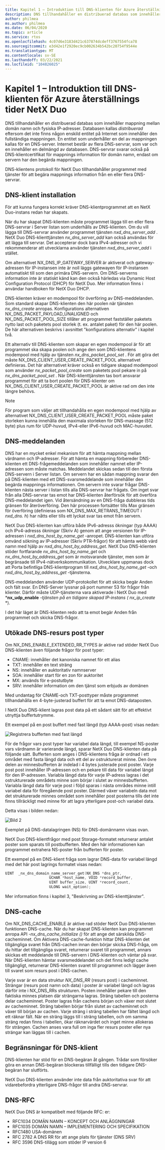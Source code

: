 ```yaml
---
title: Kapitel 1 – Introduktion till DNS-klienten för Azure återställnings tider NetX Duo
description: DNS tillhandahåller en distribuerad databas som innehåller mappning mellan domän namn och fysiska IP-adresser.
author: philmea
ms.author: philmea
ms.date: 06/04/2020
ms.topic: article
ms.service: rtos
ms.openlocfilehash: 4c07d6e3183d421c637874dcdeff3767554fca78
ms.sourcegitcommit: e3d42e1f2920ec9cb002634b542bc20754f9544e
ms.translationtype: MT
ms.contentlocale: sv-SE
ms.lasthandoff: 03/22/2021
ms.locfileid: "104826025"
---
```

# <a name="chapter-1---introduction-to-the-azure-rtos-netx-duo-dns-client"></a>Kapitel 1 – Introduktion till DNS-klienten för Azure återställnings tider NetX Duo

DNS tillhandahåller en distribuerad databas som innehåller mappning mellan domän namn och fysiska IP-adresser. Databasen kallas *distribuerad* eftersom det inte finns någon enskild entitet på Internet som innehåller den fullständiga mappningen. En entitet som underhåller en del av mappningen kallas för en DNS-server. Internet består av flera DNS-servrar, som var och en innehåller en delmängd av databasen. DNS-servrar svarar också på DNS-klientcertifikat för mappnings information för domän namn, endast om servern har den begärda mappningen.

DNS-klientens protokoll för NetX Duo tillhandahåller programmet med tjänster för att begära mappnings information från en eller flera DNS-servrar.

## <a name="dns-client-setup"></a>DNS-klient installation

För att kunna fungera korrekt kräver DNS-klientprogrammet att en NetX Duo-instans redan har skapats.

När du har skapat DNS-klienten måste programmet lägga till en eller flera DNS-servrar i Server listan som underhålls av DNS-klienten. Om du vill lägga till DNS-servrar använder programmet tjänsten *nxd_dns_server_add* . NetX Duo DNS-klienttjänsten *nx_dns_server_add* kan också användas för att lägga till servrar. Det accepterar dock bara IPv4-adresser och vi rekommenderar att utvecklarna använder tjänsten *nxd_dns_server_add* i stället.

Om alternativet NX_DNS_IP_GATEWAY_SERVER är aktiverat och gateway-adressen för IP-instansen inte är noll läggs gatewayen för IP-instansen automatiskt till som den primära DNS-servern. Om DNS-serverns information inte är statiskt känd kan den också härledas via Dynamic Host Configuration Protocol (DHCP) för NetX Duo. Mer information finns i användar handboken för NetX Duo DHCP.

DNS-klienten kräver en modempool för överföring av DNS-meddelanden. Som standard skapar DNS-klienten den här poolen när tjänsten *nx_dns_create* anropas. Konfigurations alternativen NX_DNS_PACKET_PAYLOAD_UNALIGNED och NX_DNS_PACKET_POOL_SIZE tillåter att programmet fastställer paketets nytto last och paketets pool storlek (t. ex. antalet paket) för den här poolen. De här alternativen beskrivs i avsnittet "konfigurations alternativ" i kapitel två.

Ett alternativ till DNS-klienten som skapar en egen modempool är för att programmet ska skapa poolen och ange den som DNS-klientens modempool med hjälp av tjänsten *nx_dns_packet_pool_set* . För att göra det måste NX_DNS_CLIENT_USER_CREATE_PACKET_POOL alternativet definieras. Det här alternativet kräver också en tidigare skapad modempool som använder *nx_packet_pool_create* som paketets pool pekare in på *nx_dns_packet_pool_set* . När DNS-klienttjänsten tas bort ansvarar programmet för att ta bort poolen för DNS-klienter om NX_DNS_CLIENT_USER_CREATE_PACKET_POOL är aktive rad om den inte längre behövs.

> [!NOTE] 
> För program som väljer att tillhandahålla en egen modempool med hjälp av alternativet NX_DNS_CLIENT_USER_CREATE_PACKET_POOL måste paket storleken kunna innehålla den maximala storleken för DNS-massage (512 byte) plus rum för UDP-huvud, IPv4-eller IPv6-huvud och MAC-huvudet.

## <a name="dns-messages"></a>DNS-meddelanden

DNS har en mycket enkel mekanism för att hämta mappning mellan värdnamn och IP-adresser. För att hämta en mappning förbereder DNS-klienten ett DNS-frågemeddelanden som innehåller namnet eller IP-adressen som måste matchas. Meddelandet skickas sedan till den första DNS-servern i Server listan. Om servern har en sådan mappning svarar den på DNS-klienten med ett DNS-svarsmeddelande som innehåller den begärda mappnings informationen. Om servern inte svarar frågar DNS-klienten nästa server i listan tills alla DNS-servrar har frågats. Om inget svar från alla DNS-servrar tas emot har DNS-klienten återförsök för att överföra DNS-meddelandet igen. Vid återsändning av en DNS-fråga dubbleras tids gränsen för återöverföring. Den här processen fortsätter tills Max gränsen för överföring (definieras som NX_DNS_MAX_RETRANS_TIMEOUT i *nxd_dns. h*) har nåtts eller tills ett lyckat svar tas emot från servern.

NetX Duo DNS-klienten kan utföra både IPv6-adresss ökningar (typ AAAA) och IPv4-adresss ökningar (Skriv A) genom att ange versionen för IP-adressen i *nxd_dns_host_by_name_get* -anropet. DNS-klienten kan utföra omvänd sökning av IP-adresser (Skriv PTR-frågor) för att hämta webb värd namn med hjälp av *nxd_dns_host_by_address_get*. NetX Duo DNS-klienten stöder fortfarande *nx_dns_host_by_name_get* och *nx_dns_host_by_address_get* som är motsvarande tjänster, men som är begränsade till IPv4-nätverkskommunikation. Utvecklare uppmanas dock att Porta befintliga DNS-klientprogram till *nxd_dns_host_by_name_get* -och *nxd_dns_host_by_address_get* -tjänsterna.

DNS-meddelanden använder UDP-protokollet för att skicka begär Anden och fält svar. En DNS-Server lyssnar på port nummer 53 för frågor från klienter. Därför måste UDP-tjänsterna vara aktiverade i NetX Duo med ***nx_udp_enable** _-tjänsten på en tidigare skapad IP-instans (_ *_nx_ip_create_* *).

I det här läget är DNS-klienten redo att ta emot begär Anden från programmet och skicka DNS-frågor.

## <a name="extended-dns-resource-record-types"></a>Utökade DNS-resurs post typer

Om NX_DNS_ENABLE_EXTENDED_RR_TYPES är aktive rad stöder NetX Duo DNS-klienten även följande frågor för post typer:

- CNAME: innehåller det kanoniska namnet för ett alias
- TXT: innehåller en text sträng
- NS: innehåller en auktoritativ namnserver
- SOA: innehåller start för en zon för auktoritet
- MX: används för e-postutbyte
- SRV: innehåller information om den tjänst som erbjuds av domänen

Med undantag för CNAME-och TXT-posttyper måste programmet tillhandahålla en 4-byte-justerad buffert för att ta emot DNS-dataposten.

I NetX Duo DNS-klient lagras post data på ett sådant sätt för att effektivt utnyttja buffertutrymme.

Ett exempel på en post buffert med fast längd (typ AAAA-post) visas nedan:

![Registrera bufferten med fast längd](media/image2.png)

För de frågor vars post typer har variabel data längd, till exempel NS-poster vars värdnamn är varierande längd, sparar NetX Duo DNS-klienten data på följande sätt. Bufferten som anges i DNS-klientens fråga är ordnad i ett området med fasta längd data och ett del av ostrukturerat minne. Den övre delen av minnesbufferten är indelad i 4 bytes justerade post poster. Varje post post innehåller IP-adressen och en pekare till data för variabel längd för den IP-adressen. Variabla längd data för varje IP-adress lagras i det ostrukturerade områdets minne som börjar i slutet av minnesbufferten. Variabla längd data för varje post i följd sparas i nästa områdes minne intill variabel data för föregående post poster. Därmed växer variabeln data mot det strukturerade minnes området som innehåller post posterna tills det inte finns tillräckligt med minne för att lagra ytterligare post-och variabel data.

Detta visas i bilden nedan:

![Bild 2](media/image3.png)

Exemplet på DNS-datalagringen (NS) för DNS-domännamn visas ovan.

NetX Duo DNS-klientfrågor med post Storage-formatet returnerar antalet poster som sparats till postbufferten. Med den här informationen kan programmet extrahera NS-poster från bufferten för poster.

Ett exempel på en DNS-klient fråga som lagrar DNS-data för variabel längd med det här post lagrings formatet visas nedan:

```C
UINT  _nx_dns_domain_name_server_get(NX_DNS *dns_ptr, 
                    UCHAR *host_name, VOID *record_buffer, 
                    UINT buffer_size, UINT *record_count, 
                    ULONG wait_option);
```


Mer information finns i kapitel 3, "Beskrivning av DNS-klienttjänster".

## <a name="dns-cache"></a>DNS-cache

Om NX_DNS_CACHE_ENABLE är aktive rad stöder NetX Duo DNS-klienten funktionen DNS-cache. När du har skapat DNS-klienten kan programmet anropa API *-nx_dns_cache_initialize ()* för att ange det särskilda DNS-cacheminnet. Om Aktivera DNS-cache-funktion hittar DNS-klienten det tillgängliga svaret från DNS-cachen innan den börjar skicka DNS-fråga, om du hittar det tillgängliga svaret, returnerar svaret till programmet, annars skickas ett meddelande till DNS-servern i DNS-klienten och väntar på svar. När DNS-klienten hämtar svarsmeddelandet och det finns ledigt cache tillgängligt, returnerar DNS-klienten svaret till programmet och lägger även till svaret som resurs post i DNS-cachen.

Varje svar är en data struktur *NX_DNS_RR* (resurs post) i cacheminnet. Strängar (resurs post namn och data) i poster är variabel längd och lagras därför inte i NX_DNS_RRs strukturen. Posten innehåller pekare till den faktiska minnes platsen där strängarna lagras. Sträng tabellen och posterna delar cacheminnet. Poster lagras från cachens början och växer mot slutet av cacheminnet. Sträng tabellen börjar från slutet av cacheminnet och växer till början av cachen. Varje sträng i sträng tabellen har fältet längd och ett räknar fält. När en sträng läggs till i sträng tabellen, och om samma sträng redan finns i tabellen, ökar räknarvärdet och inget minne allokeras för strängen. Cachen anses vara full om inga fler resurs poster eller nya strängar kan läggas till i cachen.

## <a name="dns-client-limitations"></a>Begränsningar för DNS-klient

DNS-klienten har stöd för en DNS-begäran åt gången. Trådar som försöker göra en annan DNS-begäran blockeras tillfälligt tills den tidigare DNS-begäran har slutförts.

NetX Duo DNS-klienten använder inte data från auktoritativa svar för att vidarebefordra ytterligare DNS-frågor till andra DNS-servrar.

## <a name="dns-rfcs"></a>DNS-RFC

NetX Duo DNS är kompatibelt med följande RFC: er:

- RFC1034 DOMÄN NAMN – KONCEPT OCH ANLÄGGNINGAR
- RFC1035 DOMÄN NAMN – IMPLEMENTERING OCH SPECIFIKATION
- RFC1480 USA-domänen
- RFC 2782 A DNS RR för att ange plats för tjänster (DNS SRV)
- RFC 3596 DNS-tillägg som stöder IP version 6